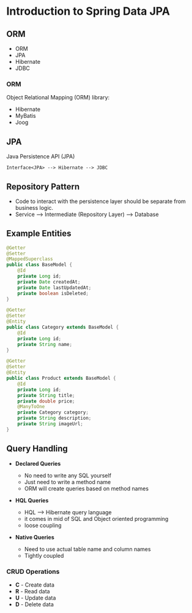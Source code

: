 # Introduction to Spring Data JPA

## ORM

- ORM
- JPA
- Hibernate
- JDBC

### ORM

Object Relational Mapping (ORM) library:

- Hibernate
- MyBatis
- Joog

## JPA

Java Persistence API (JPA)

```
Interface<JPA> --> Hibernate --> JDBC
```

## Repository Pattern

- Code to interact with the persistence layer should be separate from business logic.
- Service --> Intermediate (Repository Layer) --> Database

## Example Entities

```java
@Getter
@Setter
@MappedSuperclass
public class BaseModel {
    @Id
    private Long id;
    private Date createdAt;
    private Date lastUpdatedAt;
    private boolean isDeleted;
}
```

```java
@Getter
@Setter
@Entity
public class Category extends BaseModel {
    @Id
    private Long id;
    private String name;
}
```

```java
@Getter
@Setter
@Entity
public class Product extends BaseModel {
    @Id
    private Long id;
    private String title;
    private double price;
    @ManyToOne
    private Category category;
    private String description;
    private String imageUrl;
}
```

## Query Handling

- **Declared Queries**
    - No need to write any SQL yourself
    - Just need to write a method name
    - ORM will create queries based on method names

- **HQL Queries**
  - HQL --> Hibernate query language
  - it comes in mid of SQL and Object oriented programming
  - loose coupling

- **Native Queries**
  - Need to use actual table name and column names
  - Tightly coupled

### CRUD Operations

- **C** - Create data
- **R** - Read data
- **U** - Update data
- **D** - Delete data




